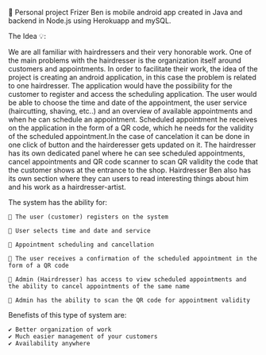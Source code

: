 
💈 Personal project Frizer Ben is mobile android app created in Java and backend in Node.js using Herokuapp and mySQL. 

The Idea 💡:

We are all familiar with hairdressers and their very honorable work. One of the main problems with
the hairdresser is the organization itself around customers and appointments. In order to facilitate their work, the idea of the project is
creating an android application, in this case the problem is related to one hairdresser. The application would
have the possibility for the customer to register and access the scheduling application.
The user would be able to choose the time and date of the appointment, the user service
(haircutting, shaving, etc..) and an overview of available appointments and when he can schedule an appointment. Scheduled appointment
he receives on the application in the form of a QR code, which he needs for the validity of the scheduled appointment.In the case of cancelation it can be done in one click of button and the hairderesser gets updated on it.
The hairdresser has its own dedicated panel
where he can see scheduled appointments, cancel appointments and QR code scanner to scan QR validity
the code that the customer shows at the entrance to the shop.
Hairdresser Ben also has its own section where they can
users to read interesting things about him and his work as a hairdresser-artist.


The system has the ability for:

	📌 The user (customer) registers on the system

	📌 User selects time and date and service

	📌 Appointment scheduling and cancellation

	📌 The user receives a confirmation of the scheduled appointment in the form of a QR code

	📌 Admin (Hairdresser) has access to view scheduled appointments and the ability to cancel appointments of the same name

	📌 Admin has the ability to scan the QR code for appointment validity
	
Benefists of this type of system are:

	✔️ Better organization of work
	✔️ Much easier management of your customers
	✔️ Availability anywhere
